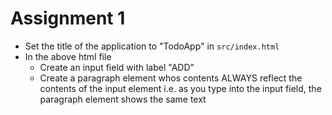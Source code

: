 # Assignment 1
* Set the title of the application to "TodoApp" in `src/index.html`
* In the above html file
    * Create an input field with label "ADD"
    * Create a paragraph element whos contents ALWAYS reflect the contents of the input element
        i.e. as you type into the input field, the paragraph element shows the same text
